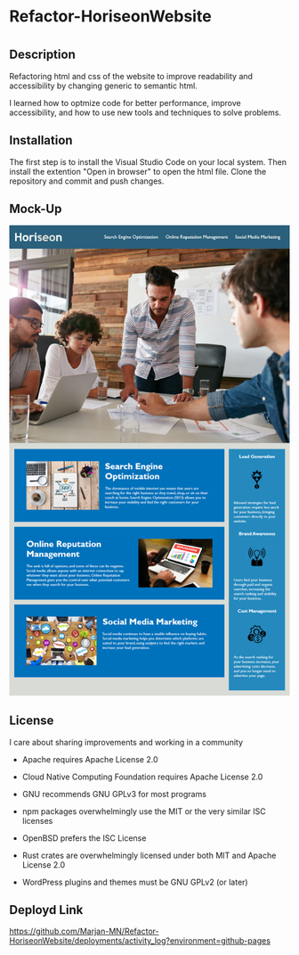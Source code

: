 # Refactor-HoriseonWebsite
# <Horiseon Social Solution Services>

## Description

Refactoring html and css of the website to improve readability and accessibility by changing generic to semantic html.

I learned how to optmize code for better performance, improve accessibility, and how to use new tools and techniques to solve problems. 



## Installation

The first step is to install the Visual Studio Code on your local system. Then install the extention "Open in browser" to open the html file. Clone the repository and commit and push changes.


## Mock-Up

![The Horiseon webpage includes a navigation bar, a header image, and cards with text and images at the bottom of the page.](./assets/images/01-html-css-git-homework-demo.png)


## License

I care about sharing improvements and working in a community 
- Apache requires Apache License 2.0

- Cloud Native Computing Foundation requires Apache License 2.0

- GNU recommends GNU GPLv3 for most programs

- npm packages overwhelmingly use the MIT or the very similar ISC licenses

- OpenBSD prefers the ISC License

- Rust crates are overwhelmingly licensed under both MIT and Apache License 2.0

- WordPress plugins and themes must be GNU GPLv2 (or later)


## Deployd Link
https://github.com/Marjan-MN/Refactor-HoriseonWebsite/deployments/activity_log?environment=github-pages

